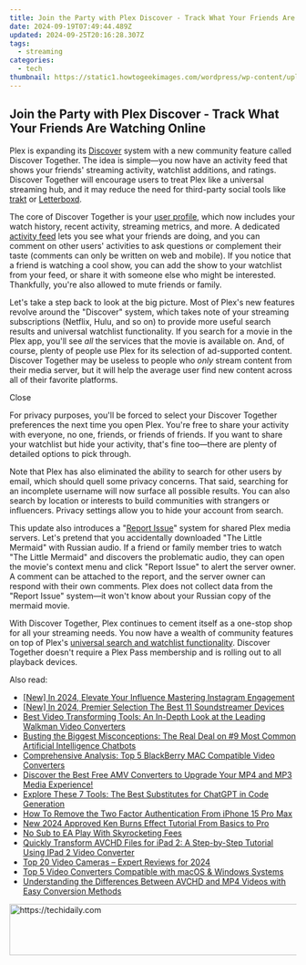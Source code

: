 ```yaml
---
title: Join the Party with Plex Discover - Track What Your Friends Are Watching Online
date: 2024-09-19T07:49:44.489Z
updated: 2024-09-25T20:16:28.307Z
tags:
  - streaming
categories:
  - tech
thumbnail: https://static1.howtogeekimages.com/wordpress/wp-content/uploads/2023/10/29-1.png
---
```


## Join the Party with Plex Discover - Track What Your Friends Are Watching Online

Plex is expanding its [Discover](https://instagram-video-recordings.techidaily.com/updated-in-2024-transform-your-reels-6-advanced-applications-for-instagram/) system with a new community feature called Discover Together. The idea is simple—you now have an activity feed that shows your friends' streaming activity, watchlist additions, and ratings. Discover Together will encourage users to treat Plex like a universal streaming hub, and it may reduce the need for third-party social tools like [trakt](https://trakt.tv) or [Letterboxd](https://letterboxd.com).

 The core of Discover Together is your [user profile](https://support.plex.tv/articles/profile/), which now includes your watch history, recent activity, streaming metrics, and more. A dedicated [activity feed](https://support.plex.tv/articles/activity-feed/) lets you see what your friends are doing, and you can comment on other users' activities to ask questions or complement their taste (comments can only be written on web and mobile). If you notice that a friend is watching a cool show, you can add the show to your watchlist from your feed, or share it with someone else who might be interested. Thankfully, you're also allowed to mute friends or family.

 Let's take a step back to look at the big picture. Most of Plex's new features revolve around the "Discover" system, which takes note of your streaming subscriptions (Netflix, Hulu, and so on) to provide more useful search results and universal watchlist functionality. If you search for a movie in the Plex app, you'll see _all_ the services that the movie is available on. And, of course, plenty of people use Plex for its selection of ad-supported content. Discover Together may be useless to people who _only_ stream content from their media server, but it will help the average user find new content across all of their favorite platforms.

Close 

 For privacy purposes, you'll be forced to select your Discover Together preferences the next time you open Plex. You're free to share your activity with everyone, no one, friends, or friends of friends. If you want to share your watchlist but hide your activity, that's fine too—there are plenty of detailed options to pick through.

 Note that Plex has also eliminated the ability to search for other users by email, which should quell some privacy concerns. That said, searching for an incomplete username will now surface all possible results. You can also search by location or interests to build communities with strangers or influencers. Privacy settings allow you to hide your account from search.

 This update also introduces a "[Report Issue](https://support.plex.tv/articles/share-and-report/)" system for shared Plex media servers. Let's pretend that you accidentally downloaded "The Little Mermaid" with Russian audio. If a friend or family member tries to watch "The Little Mermaid" and discovers the problematic audio, they can open the movie's context menu and click "Report Issue" to alert the server owner. A comment can be attached to the report, and the server owner can respond with their own comments. Plex does not collect data from the "Report Issue" system—it won't know about your Russian copy of the mermaid movie.

 With Discover Together, Plex continues to cement itself as a one-stop shop for all your streaming needs. You now have a wealth of community features on top of Plex's [universal search and watchlist functionality](https://instagram-video-recordings.techidaily.com/updated-in-2024-transform-your-reels-6-advanced-applications-for-instagram/). Discover Together doesn't require a Plex Pass membership and is rolling out to all playback devices.

<ins class="adsbygoogle"
     style="display:block"
     data-ad-format="autorelaxed"
     data-ad-client="ca-pub-7571918770474297"
     data-ad-slot="1223367746"></ins>

<ins class="adsbygoogle"
     style="display:block"
     data-ad-client="ca-pub-7571918770474297"
     data-ad-slot="8358498916"
     data-ad-format="auto"
     data-full-width-responsive="true"></ins>

<span class="atpl-alsoreadstyle">Also read:</span>
<div><ul>
<li><a href="https://instagram-video-files.techidaily.com/new-in-2024-elevate-your-influence-mastering-instagram-engagement/"><u>[New] In 2024, Elevate Your Influence Mastering Instagram Engagement</u></a></li>
<li><a href="https://screen-video-capture.techidaily.com/new-in-2024-premier-selection-the-best-11-soundstreamer-devices/"><u>[New] In 2024, Premier Selection The Best 11 Soundstreamer Devices</u></a></li>
<li><a href="https://media-tips.techidaily.com/best-video-transforming-tools-an-in-depth-look-at-the-leading-walkman-video-converters/"><u>Best Video Transforming Tools: An In-Depth Look at the Leading Walkman Video Converters</u></a></li>
<li><a href="https://tech-revival.techidaily.com/busting-the-biggest-misconceptions-the-real-deal-on-9-most-common-artificial-intelligence-chatbots/"><u>Busting the Biggest Misconceptions: The Real Deal on #9 Most Common Artificial Intelligence Chatbots</u></a></li>
<li><a href="https://media-tips.techidaily.com/comprehensive-analysis-top-5-blackberry-mac-compatible-video-converters/"><u>Comprehensive Analysis: Top 5 BlackBerry MAC Compatible Video Converters</u></a></li>
<li><a href="https://media-tips.techidaily.com/1723620224937-discover-the-best-free-amv-converters-to-upgrade-your-mp4-and-mp3-media-experience/"><u>Discover the Best Free AMV Converters to Upgrade Your MP4 and MP3 Media Experience!</u></a></li>
<li><a href="https://tech-revival.techidaily.com/explore-these-7-tools-the-best-substitutes-for-chatgpt-in-code-generation/"><u>Explore These 7 Tools: The Best Substitutes for ChatGPT in Code Generation</u></a></li>
<li><a href="https://apple-account.techidaily.com/how-to-remove-the-two-factor-authentication-from-iphone-15-pro-max-by-drfone-ios/"><u>How To Remove the Two Factor Authentication From iPhone 15 Pro Max</u></a></li>
<li><a href="https://video-content-creator.techidaily.com/new-2024-approved-ken-burns-effect-tutorial-from-basics-to-pro/"><u>New 2024 Approved Ken Burns Effect Tutorial From Basics to Pro</u></a></li>
<li><a href="https://games-able.techidaily.com/no-sub-to-ea-play-with-skyrocketing-fees/"><u>No Sub to EA Play With Skyrocketing Fees</u></a></li>
<li><a href="https://media-tips.techidaily.com/quickly-transform-avchd-files-for-ipad-2-a-step-by-step-tutorial-using-ipad-2-video-converter/"><u>Quickly Transform AVCHD Files for iPad 2: A Step-by-Step Tutorial Using IPad 2 Video Converter</u></a></li>
<li><a href="https://some-approaches.techidaily.com/top-20-video-cameras-expert-reviews-for-2024/"><u>Top 20 Video Cameras – Expert Reviews for 2024</u></a></li>
<li><a href="https://media-tips.techidaily.com/top-5-video-converters-compatible-with-macos-and-windows-systems/"><u>Top 5 Video Converters Compatible with macOS & Windows Systems</u></a></li>
<li><a href="https://media-tips.techidaily.com/understanding-the-differences-between-avchd-and-mp4-videos-with-easy-conversion-methods/"><u>Understanding the Differences Between AVCHD and MP4 Videos with Easy Conversion Methods</u></a></li>
</ul></div>

<!-- affiliate ads begin -->
<a href="https://unicoeye.pxf.io/c/5597632/2134248/18498" target="_top" id="2134248">
  <img src="//a.impactradius-go.com/display-ad/18498-2134248" border="0" alt="https://techidaily.com" width="728" height="90"/>
</a>
<img height="0" width="0" src="https://unicoeye.pxf.io/i/5597632/2134248/18498" style="position:absolute;visibility:hidden;" border="0" />
<!-- affiliate ads end -->


